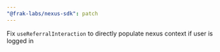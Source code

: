 ```yaml
---
"@frak-labs/nexus-sdk": patch
---
```


Fix `useReferralInteraction` to directly populate nexus context if user is logged in
